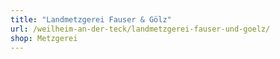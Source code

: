 ```yaml
---
title: "Landmetzgerei Fauser & Gölz"
url: /weilheim-an-der-teck/landmetzgerei-fauser-und-goelz/
shop: Metzgerei
---
```

